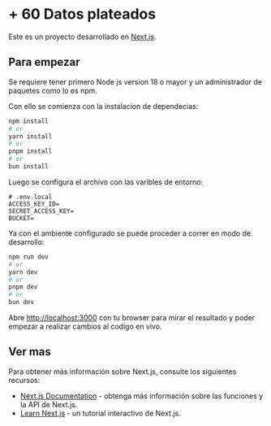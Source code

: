 # + 60 Datos plateados

Este es un proyecto desarrollado en [Next.js](https://nextjs.org/).

## Para empezar

Se requiere tener primero Node js version 18 o mayor y un administrador de paquetes como lo es npm.

Con ello se comienza con la instalacion de dependecias:

```bash
npm install
# or
yarn install
# or
pnpm install
# or
bun install
```

Luego se configura el archivo con las varibles de entorno:

```dosini
# .env.local
ACCESS_KEY_ID=
SECRET_ACCESS_KEY=
BUCKET=
```

Ya con el ambiente configurado se puede proceder a correr en modo de desarrollo:

```bash
npm run dev
# or
yarn dev
# or
pnpm dev
# or
bun dev
```

Abre [http://localhost:3000](http://localhost:3000) con tu browser para mirar el resultado y poder empezar a realizar cambios al codigo en vivo.


## Ver mas

Para obtener más información sobre Next.js, consulte los siguientes recursos:

- [Next.js Documentation](https://nextjs.org/docs) - obtenga más información sobre las funciones y la API de Next.js.
- [Learn Next.js](https://nextjs.org/learn) - un tutorial interactivo de Next.js.
